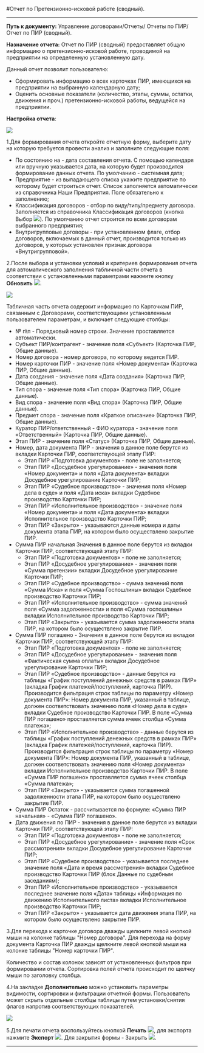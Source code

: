 ﻿#Отчет по Претензионно-исковой работе (сводный).

----------

**Путь к документу:** Управление договорами/Отчеты/ Отчеты по ПИР/Отчет по ПИР (сводный).

**Назначение отчета:**  Отчет по ПИР (сводный) предоставляет общую информацию о претензионно-исковой работе, проводимой на предприятии на определенную установленную дату.

Данный отчет позволит пользователю:

* Сформировать информацию о всех карточках ПИР, имеющихся на предприятии на выбранную календарную дату;
* Оценить основные показатели (количество, этапы, суммы, остатки, движения и проч.) претензионно-исковой работы, ведущейся на предприятии.

**Настройка отчета**:

![](topic:.AddFiles.Screenshot_2119.jpg)

1.Для формирования отчета откройте отчетную форму, выберите дату на которую требуется провести анализ и заполните следующие поля:

* По состоянию на - дата составления отчета. С помощью календаря или вручную указывается дата, на которую будет производится формирование данных отчета. По умолчанию - системная дата;
* Предприятие - из  выпадающего списка укажите предприятие по которому будет строиться отчет. Список заполняется автоматически из справочника Наши Предприятия. Поле обязательно к заполнению;
* Классификация договоров - отбор по виду/типу/предмету договора. Заполняется из справочника Классификация договоров  (кнопка Выбор ![](topic:.AddFiles.Btn_select.png)). По умолчанию отчет строится по всем договорам выбранного предприятия;
* Внутригрупповые договоры - при установленном флаге, отбор договоров, включаемых в данный отчет, производится только из договоров, у которых установлен признак договора «Внутригрупповой».

2.После выбора и установки  условий и критериев формирования отчета для автоматического заполнения табличной части отчета в соответствии с установленными параметрами нажмите кнопку **Обновить** ![](topic:.AddFiles.Btn_Refresh.png).

![](topic:.AddFiles.Screenshot_2117.jpg)

Табличная часть отчета содержит информацию по Карточкам ПИР, связанным с Договорами, соответствующими установленным пользователем параметрам, и включает следующие столбцы:

* № п\п - Порядковый номер строки. Значение проставляется автоматически.
* Субъект ПИР/контрагент -  значение поля «Субъект» (Карточка ПИР, Общие данные).
* Номер договора -  номер договора, по которому ведется ПИР. 
* Номер карточки ПИР - значение поля «Номер документа» (Карточка ПИР, Общие данные).
* Дата создания - значение поля «Дата создания» (Карточка ПИР, Общие данные).
* Тип спора - значение поля «Тип спора» (Карточка ПИР, Общие данные).
* Вид спора - значение поля «Вид спора» (Карточка ПИР, Общие данные).
* Предмет спора - значение поля «Краткое описание» (Карточка ПИР, Общие данные).
* Куратор ПИР/ответственный -  ФИО куратора - значение поля «Ответственный» (Карточка ПИР, Общие данные).
* Этап ПИР - значение поля «Статус» (Карточка ПИР, Общие данные). 
* Номер, дата документа ПИР - значения в данное поле берутся из вкладки Карточки ПИР, соответствующей этапу ПИР:
    * Этап ПИР «Подготовка документов» - поле не заполняется;
    * Этап ПИР «Досудебное урегулирование» - значения поля «Номер документа» и поля «Дата документа» вкладки Досудебное урегулирование Карточки ПИР;
    * Этап ПИР «Судебное производство» - значения поля «Номер дела в суде» и поля «Дата иска» вкладки Судебное производство Карточки ПИР;
    * Этап ПИР «Исполнительное производство» - значение поля «Номер документа» и поля «Дата документа» вкладки Исполнительное производство Карточки ПИР;
    * Этап ПИР «Закрыто» - указываются данные номера и даты документа этапа ПИР, на котором было осуществлено закрытие ПИР. 
* Сумма ПИР начальная   Значения в данное поле берутся из вкладки Карточки ПИР, соответствующей этапу ПИР:
    * Этап ПИР «Подготовка документов» - поле не заполняется;
    * Этап ПИР «Досудебное урегулирование» - значения поля «Сумма претензии» вкладки Досудебное урегулирование Карточки ПИР;
    * Этап ПИР «Судебное производство» - сумма значений поля «Сумма Иска» и поля «Сумма Госпошлины» вкладки Судебное производство Карточки ПИР;
    * Этап ПИР «Исполнительное производство» - сумма значений поля «Сумма задолженности» и поля «Сумма госпошлины» вкладки Исполнительное производство Карточки ПИР;
    * Этап ПИР «Закрыто» - указывается сумма задолженности этапа ПИР, на котором было осуществлено закрытие ПИР.
* Сумма ПИР погашено - Значения в данное поле берутся из вкладки Карточки ПИР, соответствующей этапу ПИР:
    * Этап ПИР «Подготовка документов» - поле не заполняется;
    * Этап ПИР «Досудебное урегулирование» - значения поля «Фактическая сумма оплаты» вкладки Досудебное урегулирование Карточки ПИР;
   * Этап ПИР «Судебное производство» - данные берутся из таблицы «График поступлений денежных средств в рамках ПИР» (вкладка График платежей/поступлений, карточка ПИР). Производится фильтрация строк таблицы по параметру «Номер документа ПИР»: Номер документа ПИР, указанный в таблице, должен соответствовать значению поля «Номер дела в суде» вкладки Судебное производство Карточки ПИР. В поле «Сумма ПИР погашено» проставляется сумма ячеек столбца «Сумма платежа»;
    * Этап ПИР «Исполнительное производство» - данные берутся из таблицы «График поступлений денежных средств в рамках ПИР» (вкладка График платежей/поступлений, карточка ПИР). Производится фильтрация строк таблицы по параметру «Номер документа ПИР»: Номер документа ПИР, указанный в таблице, должен соответствовать значению поля «Номер документа» вкладки Исполнительное производство Карточки ПИР. В поле «Сумма ПИР погашено» проставляется сумма ячеек столбца «Сумма платежа»;
    * Этап ПИР «Закрыто» - указывается сумма погашенной задолженности этапа ПИР, на котором было осуществлено закрытие ПИР.
* Сумма ПИР Остаток - рассчитывается по формуле: «Сумма ПИР начальная» - «Сумма ПИР погашено».
* Дата движения по ПИР - значения в данное поле берутся из вкладки Карточки ПИР, соответствующей этапу ПИР:
    * Этап ПИР «Подготовка документов» - поле не заполняется;
    * Этап ПИР «Досудебное урегулирование» - значение поля «Срок рассмотрения» вкладки Досудебное урегулирование Карточки ПИР;
    * Этап ПИР «Судебное производство» - указывается последнее значение поля «Дата и время рассмотрения» вкладки Судебное производство Карточки ПИР (блок Данные по судебным заседаниям);
    * Этап ПИР «Исполнительное производство» - указывается последнее значение поля «Дата» таблицы «Информация по движению Исполнительного листа» вкладки Исполнительное производство Карточки ПИР;
    * Этап ПИР «Закрыто» - указывается дата движения этапа ПИР, на котором было осуществлено закрытие ПИР.

3.Для перехода к карточке договора дважды щелкните левой кнопкой мыши на колонке таблицы "Номер договора". Для перехода на форму документа Карточка ПИР дважды щелкните левой кнопкой мыши на колонке таблицы "Номер карточки ПИР".

Количество и состав колонок зависят от установленных фильтров при формировании отчета.  Сортировка полей отчета происходит по щелчку мыши по заголовку столбца.

4.На закладке **Дополнительно** можно установить параметры видимости, сортировки и фильтрации отчетной формы. Пользователь может скрыть отдельные столбцы таблицы путем установки/снятия флагов напротив соответствующих показателей.

![](topic:.AddFiles.Screenshot_2120.jpg)

5.Для печати отчета воспользуйтесь кнопкой **Печать**  ![](topic:.AddFiles.Btn_printer.png), для экспорта  нажмите **Экспорт** ![](topic:.AddFiles.Btn_exp.png). Для закрытия формы - Закрыть  ![](topic:.AddFiles.BtnCloseCancel.png).


----------



